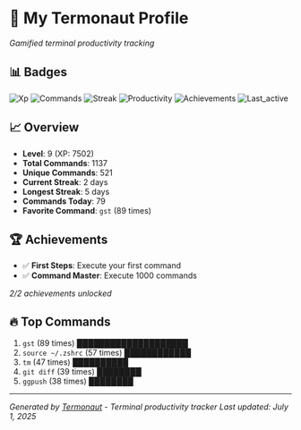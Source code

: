 # 🚀 My Termonaut Profile

*Gamified terminal productivity tracking*

## 📊 Badges

![Xp](https://img.shields.io/badge/XP-Level+9+%287502%2F10000%29-green?style=flat-square&logo=terminal&logoColor=white) ![Commands](https://img.shields.io/badge/Commands-1137-blue?style=flat-square&logo=terminal&logoColor=white) ![Streak](https://img.shields.io/badge/Streak-2+days-red?style=flat-square&logo=terminal&logoColor=white) ![Productivity](https://img.shields.io/badge/Productivity-80.0%25-green?style=flat-square&logo=terminal&logoColor=white) ![Achievements](https://img.shields.io/badge/Achievements-5%2F10-blue?style=flat-square&logo=terminal&logoColor=white) ![Last_active](https://img.shields.io/badge/Last+Active-9h+ago-yellow?style=flat-square&logo=terminal&logoColor=white) 

## 📈 Overview

- **Level**: 9 (XP: 7502)
- **Total Commands**: 1137
- **Unique Commands**: 521
- **Current Streak**: 2 days
- **Longest Streak**: 5 days
- **Commands Today**: 79
- **Favorite Command**: `gst` (89 times)

## 🏆 Achievements

- ✅ **First Steps**: Execute your first command
- ✅ **Command Master**: Execute 1000 commands

*2/2 achievements unlocked*

## 🔥 Top Commands

1. `gst` (89 times) ████████████████████
2. `source ~/.zshrc` (57 times) ████████████
3. `tm` (47 times) ██████████
4. `git diff` (39 times) ████████
5. `ggpush` (38 times) ████████

---

*Generated by [Termonaut](https://github.com/oiahoon/termonaut) - Terminal productivity tracker*
*Last updated: July 1, 2025*
